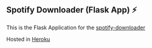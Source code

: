 ## Spotify Downloader (Flask App) :zap:

This is the Flask Application for the [spotify-downloader](https://github.com/abhilashmnair/spotify-downloader)

Hosted in [Heroku](https://spotifydownload.herokuapp.com)
